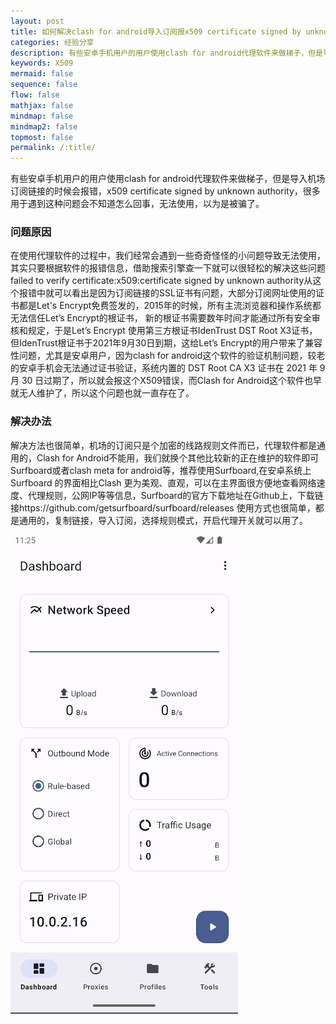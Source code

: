 ```yaml
---
layout: post
title: 如何解决clash for android导入订阅报x509 certificate signed by unknown authority的错误
categories: 经验分享
description: 有些安卓手机用户的用户使用clash for android代理软件来做梯子，但是导入机场订阅的时候会报错，failed to verify certificate:x509:certificate signed by unknown authority,这种问题该如何解决呢？本文介绍一下产生该问题的原因以及解决方案
keywords: X509
mermaid: false
sequence: false
flow: false
mathjax: false
mindmap: false
mindmap2: false
topmost: false
permalink: /:title/
---
```


有些安卓手机用户的用户使用clash for android代理软件来做梯子，但是导入机场订阅链接的时候会报错，x509 certificate signed by unknown authority，很多用于遇到这种问题会不知道怎么回事，无法使用，以为是被骗了。  

### 问题原因

在使用代理软件的过程中，我们经常会遇到一些奇奇怪怪的小问题导致无法使用，其实只要根据软件的报错信息，借助搜索引擎查一下就可以很轻松的解决这些问题failed to verify certificate:x509:certificate signed by unknown authority从这个报错中就可以看出是因为订阅链接的SSL证书有问题，大部分订阅网址使用的证书都是Let's Encrypt免费签发的，2015年的时候，所有主流浏览器和操作系统都无法信任Let’s Encrypt的根证书， 新的根证书需要数年时间才能通过所有安全审核和规定，于是Let’s Encrypt 使用第三方根证书IdenTrust DST Root X3证书，但IdenTrust根证书于2021年9月30日到期，这给Let’s Encrypt的用户带来了兼容性问题，尤其是安卓用户，因为clash for android这个软件的验证机制问题，较老的安卓手机会无法通过证书验证，系统内置的 DST Root CA X3 证书在 2021 年 9 月 30 日过期了，所以就会报这个X509错误，而Clash for Android这个软件也早就无人维护了，所以这个问题也就一直存在了。

### 解决办法

解决方法也很简单，机场的订阅只是个加密的线路规则文件而已，代理软件都是通用的，Clash for Android不能用，我们就换个其他比较新的正在维护的软件即可Surfboard或者clash meta for android等，推荐使用Surfboard,在安卓系统上Surfboard 的界面相比Clash 更为美观、直观，可以在主界面很方便地查看网络速度、代理规则，公网IP等等信息，Surfboard的官方下载地址在Github上，下载链接https://github.com/getsurfboard/surfboard/releases
使用方式也很简单，都是通用的，复制链接，导入订阅，选择规则模式，开启代理开关就可以用了。

![surfboard](/images/posts/surfboard/surfboard.png)







